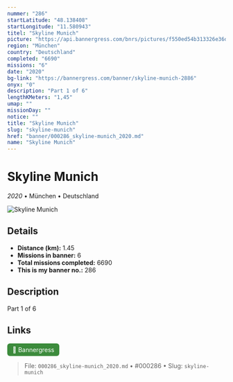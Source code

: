 ```yaml
---
nummer: "286"
startLatitude: "48.138408"
startLongitude: "11.580943"
titel: "Skyline Munich"
picture: "https://api.bannergress.com/bnrs/pictures/f550ed54b313326e36d12e6c23e68f46"
region: "München"
country: "Deutschland"
completed: "6690"
missions: "6"
date: "2020"
bg-link: "https://bannergress.com/banner/skyline-munich-2886"
onyx: "0"
description: "Part 1 of 6"
lengthKMeters: "1,45"
umap: ""
missionDay: ""
notice: ""
title: "Skyline Munich"
slug: "skyline-munich"
href: "banner/000286_skyline-munich_2020.md"
name: "Skyline Munich"
---
```

# Skyline Munich

*2020* • München • Deutschland

![Skyline Munich](https://api.bannergress.com/bnrs/pictures/f550ed54b313326e36d12e6c23e68f46)



## Details
- **Distance (km):** 1.45
- **Missions in banner:** 6
- **Total missions completed:** 6690
- **This is my banner no.:** 286



## Description
Part 1 of 6



## Links
<a href="https://bannergress.com/banner/skyline-munich-2886" target="_blank" style="display:inline-block;margin-right:8px;padding:6px 12px;background:#3c8b3c;color:#fff;text-decoration:none;border-radius:6px;">🔗 Bannergress</a>



> File: `000286_skyline-munich_2020.md` • #000286 • Slug: `skyline-munich`
